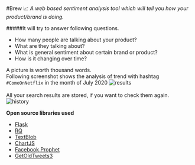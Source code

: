 
#Brew 📈 
*A web based sentiment analysis tool which will tell you how your product/brand is doing.*

#####It will try to answer following questions.
  
- How many people are talking about your product?
- What are they talking about?
- What is general sentiment about certain brand or product? 
- How is it changing over time? 

A picture is worth thousand words. <br>Following screenshot shows the analysis of trend with hashtag `#ComeOnNetflix` in the month of July 2020
![results](https://user-images.githubusercontent.com/19259373/94821478-3f740f00-041f-11eb-99a2-8ad744c10c32.png)
<br><br>All your search results are stored, if you want to check them again.
![history](https://user-images.githubusercontent.com/19259373/94821900-b7dad000-041f-11eb-9a50-2368b23bc513.png)

**Open source libraries used**
- [Flask](https://github.com/pallets/flask)
- [RQ](https://python-rq.org/)
- [TextBlob](https://github.com/sloria/TextBlob)
- [ChartJS](https://github.com/chartjs/Chart.js)
- [Facebook Prophet](https://facebook.github.io/prophet/)
- [GetOldTweets3](https://pypi.org/project/GetOldTweets3/)

